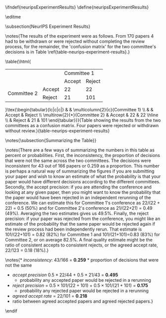 \ifndef{neuripsExperimentResults}
\define{neuripsExperimentResults}

\editme

\subsection{NeurIPS Experiment Results}

\notes{The results of the experiment were as follows. From 170 papers 4 had to be withdrawn or were rejected without completing the review process, for the remainder, the 'confusion matrix' for the two committee's decisions is in Table \ref{table-neurips-experiment-results}.}

\table{\html{<table>
  <tr>
  <td colspan="2"></td><td colspan="2">Committee 1</td>
  </tr>
  <tr>
  <td colspan="2"></td><td>Accept</td><td>Reject</td>
  </tr>
  <tr>
    <td rowspan="2">Committee 2</td><td>Accept</td><td>22</td><td>22</td>
  </tr>
  <tr>
    <td>Reject</td><td>21</td><td>101</td>
  </tr>
</table>}\tex{\begin{tabular}{lc|c|c|}
& & \multicolumn{2}{c}{Committee 1} \\
& & Accept & Reject \\
\multirow{2}{*}{Committee 2} & Accept & 22 & 22 \hline \\
& Reject & 21 & 101 
\end{tabular}}}{Table showing the results from the two committees as a confusion matrix. Four papers were rejected or withdrawn without review.}{table-neurips-experiment-results}

\notes{\subsection{Summarizing the Table}}

\notes{There are a few ways of summarizing the numbers in this table as percent or probabilities. First, the inconsistency, the proportion of decisions that were not the same across the two committees. The decisions were inconsistent for 43 out of 166 papers or 0.259 as a proportion. This number is perhaps a natural way of summarizing the figures if you are submitting your paper and wish to know an estimate of what the probability is that your paper would have different decisions according to the different committees. Secondly, the accept precision: if you are attending the conference and looking at any given paper, then you might want to know the probability that the paper would have been rejected in an independent rerunning of the conference. We can estimate this for Committee 1's conference as 22/(22 + 22) = 0.5 (50%) and for Committee 2's conference as 21/(22+21) = 0.49 (49%). Averaging the two estimates gives us 49.5%. Finally, the reject precision: if your paper was rejected from the conference, you might like an estimate of the probability that the same paper would be rejected again if the review process had been independently rerun. That estimate is 101/(22+101) = 0.82 (82%) for Committee 1 and 101/(21+101)=0.83 (83%) for Committee 2, or on average 82.5%. A final quality estimate might be the ratio of consistent accepts to consistent rejects, or the agreed accept rate, 22/123 = 0.18 (18%).}

\notes{* *inconsistency*: 43/166 = **0.259**
    * proportion of decisions that were not the same
* *accept precision* $0.5 \times 22/44$ + $0.5 \times 21/43$ = **0.495**
    * probability any accepted paper would be rejected in a rerunning
* *reject precision* = $0.5\times 101/(22+101)$ + $0.5\times 101/(21 + 101)$ = **0.175**
    * probability any rejected paper would be rejected in a rerunning
* *agreed accept rate* = 22/101 = **0.218**
* ratio between agreed accepted papers and agreed rejected papers.}

\endif
